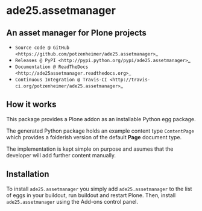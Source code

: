 # ade25.assetmanager

## An asset manager for Plone projects

* `Source code @ GitHub <https://github.com/potzenheimer/ade25.assetmanager>`_
* `Releases @ PyPI <http://pypi.python.org/pypi/ade25.assetmanager>`_
* `Documentation @ ReadTheDocs <http://ade25assetmanager.readthedocs.org>`_
* `Continuous Integration @ Travis-CI <http://travis-ci.org/potzenheimer/ade25.assetmanager>`_

## How it works

This package provides a Plone addon as an installable Python egg package.

The generated Python package holds an example content type `ContentPage` which
provides a folderish version of the default **Page** document type.

The implementation is kept simple on purpose and asumes that the developer will
add further content manually.


## Installation

To install `ade25.assetmanager` you simply add ``ade25.assetmanager``
to the list of eggs in your buildout, run buildout and restart Plone.
Then, install `ade25.assetmanager` using the Add-ons control panel.
